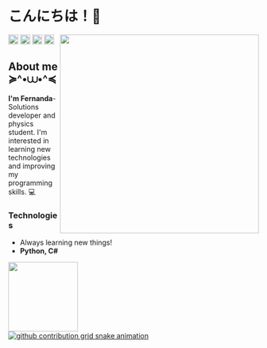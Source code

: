 # こんにちは！🍄
<!-- Girl dancing GIF -->
<div>
<a href="https://github.com/fernanda3lias">
<img align='right' src='https://media.tenor.com/svrKSuwrhOwAAAAi/rumia-dance.gif' width='400px'>
</div> 

<!-- Social media links -->
<div>
<a href = "https://discord.gg/pAhsE5xz"><img height=20px; loading="lazy" src="https://img.shields.io/badge/-Discord-9146FF?style=for-the-badge&logo=discord&logoColor=white" target="_blank"></a> 
<a href = "https://github.com/fernanda3lias"><img height=20px; loading="lazy" src="https://img.shields.io/badge/-GitHub-FF00CD?style=for-the-badge&logo=github&logoColor=white" target="_blank"></a>  
<a href = "mailto:fernanda.eliasct@gmail.com"><img height=20px; loading="lazy" src="https://img.shields.io/badge/Gmail-D14836?style=for-the-badge&logo=gmail&logoColor=white" target="_blank"></a>
<a href="https://www.linkedin.com/in/fernanda3lias/" target="_blank"><img height=20px; loading="lazy" src="https://img.shields.io/badge/-LinkedIn-00AEFF?style=for-the-badge&logo=linkedin&logoColor=white" target="_blank"></a>   
</div>

<!-- About me-->
<div>
<h2>About me ≽^•⩊•^≼</h2>
<b>I'm Fernanda</b>- Solutions developer and physics student. I'm interested in learning new technologies and improving my programming skills. 💻
</div>

<h3>Technologies</h3>

- Always learning new things!
- **Python, C#**

<p>  </p>
  
<div>
<a href="https://github.com/fernanda3lias">
<img loading="lazy" height="140em" src="https://github-readme-stats.vercel.app/api/top-langs/?username=fernanda3lias&layout=compact&langs_count=7&theme=dracula"/>
</div>


<picture>
  <source
    media="(prefers-color-scheme: dark)"
    srcset="https://github.com/fernanda3lias/fernanda3lias/blob/output/github-contribution-grid-snake-dark.svg"
  />
  <source
    media="(prefers-color-scheme: light)"
    srcset="https://github.com/seu-usuário-aqui/seu-usuário-aqui/blob/output/github-contribution-grid-snake.svg"
  />
  <img
    alt="github contribution grid snake animation"
    src="https://github.com/seu-usuário-aqui/seu-usuário-aqui/blob/output/github-contribution-grid-snake.svg"
  />
</picture>

<!--**fernanda3lias/fernanda3lias** is a ✨ _special_ ✨ repository because its `README.md` (this file) appears on your GitHub profile.
